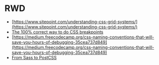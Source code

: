 # RWD

  * [https://www.sitepoint.com/understanding-css-grid-systems/](https://www.sitepoint.com/understanding-css-grid-systems/)
  * [The 100% correct way to do CSS breakpoints](https://medium.freecodecamp.org/the-100-correct-way-to-do-css-breakpoints-88d6a5ba1862)
  * [https://medium.freecodecamp.org/css-naming-conventions-that-will-save-you-hours-of-debugging-35cea737d849](https://medium.freecodecamp.org/css-naming-conventions-that-will-save-you-hours-of-debugging-35cea737d849)
  * [From Sass to PostCSS](https://tylergaw.com/articles/sass-to-postcss/)
